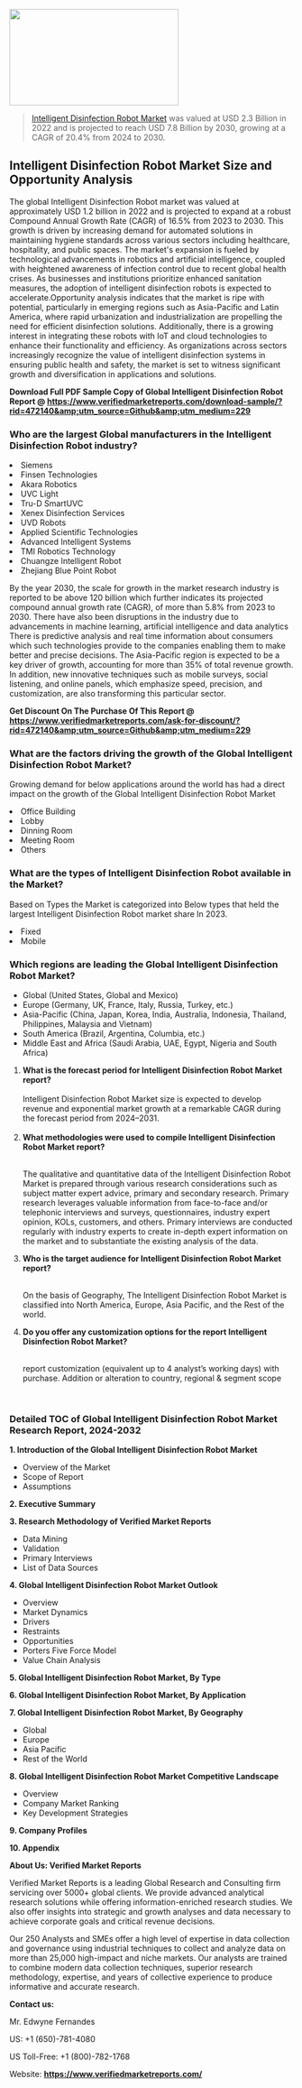 <img src="https://ffe5etoiles.com/wp-content/uploads/2024/12/MST1-300x171.png" alt="" width="300" height="171" class="alignnone size-medium wp-image-20088" /><blockquote><p><p><a href="https://www.verifiedmarketreports.com/download-sample/?rid=472140&utm_source=Github&utm_medium=229" target="_blank">Intelligent Disinfection Robot Market</a> was valued at USD 2.3 Billion in 2022 and is projected to reach USD 7.8 Billion by 2030, growing at a CAGR of 20.4% from 2024 to 2030.</p></blockquote><p><h2>Intelligent Disinfection Robot Market Size and Opportunity Analysis</h2>The global Intelligent Disinfection Robot market was valued at approximately USD 1.2 billion in 2022 and is projected to expand at a robust Compound Annual Growth Rate (CAGR) of 16.5% from 2023 to 2030. This growth is driven by increasing demand for automated solutions in maintaining hygiene standards across various sectors including healthcare, hospitality, and public spaces. The market's expansion is fueled by technological advancements in robotics and artificial intelligence, coupled with heightened awareness of infection control due to recent global health crises. As businesses and institutions prioritize enhanced sanitation measures, the adoption of intelligent disinfection robots is expected to accelerate.Opportunity analysis indicates that the market is ripe with potential, particularly in emerging regions such as Asia-Pacific and Latin America, where rapid urbanization and industrialization are propelling the need for efficient disinfection solutions. Additionally, there is a growing interest in integrating these robots with IoT and cloud technologies to enhance their functionality and efficiency. As organizations across sectors increasingly recognize the value of intelligent disinfection systems in ensuring public health and safety, the market is set to witness significant growth and diversification in applications and solutions.</p><p class=""><strong>Download Full PDF Sample Copy of Global Intelligent Disinfection Robot Report @ <a href="https://www.verifiedmarketreports.com/download-sample/?rid=472140&amp;utm_source=Github&amp;utm_medium=229" target="_blank">https://www.verifiedmarketreports.com/download-sample/?rid=472140&amp;utm_source=Github&amp;utm_medium=229</a></strong></p><h3 id="" class="">Who are the largest Global manufacturers in the Intelligent Disinfection Robot industry?</h3><p><li>Siemens</li><li> Finsen Technologies</li><li> Akara Robotics</li><li> UVC Light</li><li> Tru-D SmartUVC</li><li> Xenex Disinfection Services</li><li> UVD Robots</li><li> Applied Scientific Technologies</li><li> Advanced Intelligent Systems</li><li> TMI Robotics Technology</li><li> Chuangze Intelligent Robot</li><li> Zhejiang Blue Point Robot</li></p><div class=""><div class="" dir="" data-message-author-role="" data-message-id="" data-message-model-slug=""><div class=""><div class=""><div class=""><div class="" dir="" data-message-author-role="" data-message-id="" data-message-model-slug=""><div class=""><div class=""><p>By the year 2030, the scale for growth in the market research industry is reported to be above 120 billion which further indicates its projected compound annual growth rate (CAGR), of more than 5.8% from 2023 to 2030. There have also been disruptions in the industry due to advancements in machine learning, artificial intelligence and data analytics There is predictive analysis and real time information about consumers which such technologies provide to the companies enabling them to make better and precise decisions. The Asia-Pacific region is expected to be a key driver of growth, accounting for more than 35% of total revenue growth. In addition, new innovative techniques such as mobile surveys, social listening, and online panels, which emphasize speed, precision, and customization, are also transforming this particular sector.</p><p><strong>Get Discount On The Purchase Of This Report @&nbsp; <a href="https://www.verifiedmarketreports.com/ask-for-discount/?rid=472140&amp;utm_source=Github&amp;utm_medium=229" target="_blank">https://www.verifiedmarketreports.com/ask-for-discount/?rid=472140&amp;utm_source=Github&amp;utm_medium=229</a></strong></p></div></div></div></div></div></div></div></div><h3 id="" class="">What are the factors driving the growth of the Global Intelligent Disinfection Robot Market?</h3><p id="" class="">Growing demand for below applications around the world has had a direct impact on the growth of the Global Intelligent Disinfection Robot Market</p><p id="" class=""><li>Office Building</li><li> Lobby</li><li> Dinning Room</li><li> Meeting Room</li><li> Others</li></p><h3 id="" class="">What are the types of Intelligent Disinfection Robot available in the Market?</h3><p id="" class="">Based on Types the Market is categorized into Below types that held the largest Intelligent Disinfection Robot market share In 2023.</p><p id="" class=""><li>Fixed</li><li> Mobile</li></p><h3 id="" class="">Which regions are leading the Global Intelligent Disinfection Robot Market?</h3><ul><li>Global (United States, Global and Mexico)</li><li>Europe (Germany, UK, France, Italy, Russia, Turkey, etc.)</li><li>Asia-Pacific (China, Japan, Korea, India, Australia, Indonesia, Thailand, Philippines, Malaysia and Vietnam)</li><li>South America (Brazil, Argentina, Columbia, etc.)</li><li>Middle East and Africa (Saudi Arabia, UAE, Egypt, Nigeria and South Africa)</li></ul><p><ol><li><strong>What is the forecast period for Intelligent Disinfection Robot Market report?<br /></strong><br /><span data-sheets-root="1" data-sheets-value="{&quot;1&quot;:2,&quot;2&quot;:&quot;XXXX size is expected to develop revenue and exponential market growth at a remarkable CAGR during the forecast period from 2024&ndash;2030.&quot;}" data-sheets-userformat="{&quot;2&quot;:12674,&quot;4&quot;:{&quot;1&quot;:2,&quot;2&quot;:16776960},&quot;10&quot;:2,&quot;11&quot;:0,&quot;15&quot;:&quot;Arial&quot;,&quot;16&quot;:12}">Intelligent Disinfection Robot Market size is expected to develop revenue and exponential market growth at a remarkable CAGR during the forecast period from 2024&ndash;2031.</span><br /><br /></li><li><strong>What methodologies were used to compile Intelligent Disinfection Robot Market report?<br /><br /></strong><p>The qualitative and quantitative data of the&nbsp;Intelligent Disinfection Robot Market is prepared through various research considerations such as subject matter expert advice, primary and secondary research. Primary research leverages valuable information from face-to-face and/or telephonic interviews and surveys, questionnaires, industry expert opinion, KOLs, customers, and others. Primary interviews are conducted regularly with industry experts to create in-depth expert information on the market and to substantiate the existing analysis of the data.&nbsp;</p></li><li><strong>Who is the target audience for Intelligent Disinfection Robot Market report?<br /><br /></strong><p>On the basis of Geography, The&nbsp;Intelligent Disinfection Robot Market is classified into North America, Europe, Asia Pacific, and the Rest of the world.</p></li><li><strong>Do you offer any customization options for the report Intelligent Disinfection Robot Market?<br /><br /></strong><p>report customization (equivalent up to 4 analyst&rsquo;s working days) with purchase. Addition or alteration to country, regional &amp; segment scope</p><p>&nbsp;</p></li></ol></p><h3 id="" class="">Detailed TOC of Global Intelligent Disinfection Robot Market Research Report, 2024-2032</h3><p id="" class=""><strong>1. Introduction of the Global Intelligent Disinfection Robot Market</strong></p><ul><li>Overview of the Market</li><li>Scope of Report</li><li>Assumptions</li></ul><p id="" class=""><strong>2. Executive Summary</strong></p><p id="" class=""><strong>3. Research Methodology of&nbsp;Verified Market Reports</strong></p><ul><li>Data Mining</li><li>Validation</li><li>Primary Interviews</li><li>List of Data Sources</li></ul><p id="" class=""><strong>4. Global Intelligent Disinfection Robot Market Outlook</strong></p><ul><li>Overview</li><li>Market Dynamics</li><li>Drivers</li><li>Restraints</li><li>Opportunities</li><li>Porters Five Force Model</li><li>Value Chain Analysis</li></ul><p id="" class=""><strong>5. Global Intelligent Disinfection Robot Market, By&nbsp;Type</strong></p><p id="" class=""><strong>6. Global Intelligent Disinfection Robot Market, By Application</strong></p><p id="" class=""><strong>7. Global Intelligent Disinfection Robot Market, By Geography</strong></p><ul><li>Global</li><li>Europe</li><li>Asia Pacific</li><li>Rest of the World</li></ul><p id="" class=""><strong>8. Global Intelligent Disinfection Robot Market Competitive Landscape</strong></p><ul><li>Overview</li><li>Company Market Ranking</li><li>Key Development Strategies</li></ul><p id="" class=""><strong>9. Company Profiles</strong></p><p id="" class=""><strong>10. Appendix</strong></p><p id="" class=""><strong>About Us: Verified Market Reports</strong></p><p id="" class="">Verified Market Reports is a leading Global Research and Consulting firm servicing over 5000+ global clients. We provide advanced analytical research solutions while offering information-enriched research studies. We also offer insights into strategic and growth analyses and data necessary to achieve corporate goals and critical revenue decisions.</p><p id="" class="">Our 250 Analysts and SMEs offer a high level of expertise in data collection and governance using industrial techniques to collect and analyze data on more than 25,000 high-impact and niche markets. Our analysts are trained to combine modern data collection techniques, superior research methodology, expertise, and years of collective experience to produce informative and accurate research.</p><p id="" class=""><strong>Contact us:</strong></p><p id="" class="">Mr. Edwyne Fernandes</p><p id="" class="">US: +1 (650)-781-4080</p><p id="" class="">US Toll-Free: +1 (800)-782-1768</p><p id="" class="">Website: <a target="" data-test-app-aware-link=""><strong>https://www.verifiedmarketreports.com/</strong></a></p>
